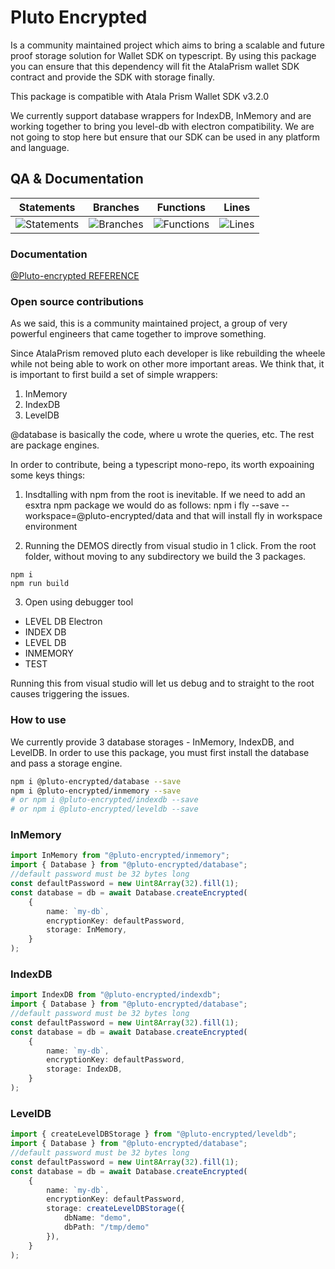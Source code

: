 # Pluto Encrypted
Is a community maintained project which aims to bring a scalable and future proof storage solution for Wallet SDK on typescript. By using this package you can ensure that this dependency will fit the AtalaPrism wallet SDK contract and provide the SDK with storage finally.

This package is compatible with Atala Prism Wallet SDK v3.2.0

We currently support database wrappers for IndexDB, InMemory and are working together to bring you level-db with electron compatibility.
We are not going to stop here but ensure that our SDK can be used in any platform and language.

## QA & Documentation
| Statements                  | Branches                | Functions                 | Lines             |
| --------------------------- | ----------------------- | ------------------------- | ----------------- |
| ![Statements](https://img.shields.io/badge/statements-94.5%25-brightgreen.svg?style=flat) | ![Branches](https://img.shields.io/badge/branches-88.88%25-yellow.svg?style=flat) | ![Functions](https://img.shields.io/badge/functions-92.85%25-brightgreen.svg?style=flat) | ![Lines](https://img.shields.io/badge/lines-94.23%25-brightgreen.svg?style=flat) |

### Documentation

[@Pluto-encrypted REFERENCE](https://github.com/elribonazo/pluto-encrypted/blob/master/docs/README.md)


### Open source contributions
As we said, this is a community maintained project, a group of very powerful engineers that came together to improve something. 

Since AtalaPrism removed pluto each developer is like rebuilding the wheele while not being able to work on other more important areas. We think that, it is important to first build a set of simple wrappers:

1. InMemory
2. IndexDB
3. LevelDB

@database is basically the code, where u wrote the queries, etc. The rest are package engines.

In order to contribute, being a typescript mono-repo, its worth expoaining some keys things:

1. Insdtalling with npm from the root is inevitable. If we need to add an esxtra npm package we would do as follows:
npm i fly --save --workspace=@pluto-encrypted/data and that will install fly in workspace environment

2. Running the DEMOS directly from visual studio in 1 click.
From the root folder, without moving to any subdirectory we build the 3 packages.


```
npm i 
npm run build
```

3. Open using debugger tool
* LEVEL DB Electron
* INDEX DB
* LEVEL DB
* INMEMORY
* TEST

Running this from visual studio will let us debug and to straight to the root causes triggering the issues.


### How to use

We currently provide 3 database storages - InMemory, IndexDB, and LevelDB.
In order to use this package, you must first install the database and pass a storage engine.

```bash
npm i @pluto-encrypted/database --save
npm i @pluto-encrypted/inmemory --save
# or npm i @pluto-encrypted/indexdb --save
# or npm i @pluto-encrypted/leveldb --save
```

### InMemory

```typescript
import InMemory from "@pluto-encrypted/inmemory";
import { Database } from "@pluto-encrypted/database";
//default password must be 32 bytes long
const defaultPassword = new Uint8Array(32).fill(1);
const database = db = await Database.createEncrypted(
    {
        name: `my-db`,
        encryptionKey: defaultPassword,
        storage: InMemory,
    }
);
```

### IndexDB

```typescript
import IndexDB from "@pluto-encrypted/indexdb";
import { Database } from "@pluto-encrypted/database";
//default password must be 32 bytes long
const defaultPassword = new Uint8Array(32).fill(1);
const database = db = await Database.createEncrypted(
    {
        name: `my-db`,
        encryptionKey: defaultPassword,
        storage: IndexDB,
    }
);
```

### LevelDB

```typescript
import { createLevelDBStorage } from "@pluto-encrypted/leveldb";
import { Database } from "@pluto-encrypted/database";
//default password must be 32 bytes long
const defaultPassword = new Uint8Array(32).fill(1);
const database = db = await Database.createEncrypted(
    {
        name: `my-db`,
        encryptionKey: defaultPassword,
        storage: createLevelDBStorage({ 
            dbName: "demo",
            dbPath: "/tmp/demo" 
        }),
    }
);
```
